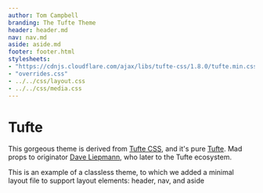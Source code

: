 ```yaml
---
author: Tom Campbell
branding: The Tufte Theme
header: header.md
nav: nav.md
aside: aside.md
footer: footer.html
stylesheets:
- "https://cdnjs.cloudflare.com/ajax/libs/tufte-css/1.8.0/tufte.min.css"
- "overrides.css"
- ../../css/layout.css
- ../../css/media.css
---
```

# Tufte

This gorgeous theme is derived from [Tufte CSS](https://edwardtufte.github.io/tufte-css/),
and it's pure [Tufte](https://www.edwardtufte.com).
Mad props to originator [Dave Liepmann](https://www.daveliepmann.com), who later
to the Tufte ecosystem.

This is an example of a classless theme, to which we
added a minimal layout file to support layout elements:
header, nav, and aside
